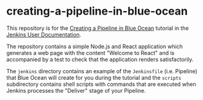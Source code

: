# creating-a-pipeline-in-blue-ocean

This repository is for the
[Creating a Pipeline in Blue Ocean](https://jenkins.io/doc/tutorials/creating-a-pipeline-in-blue-ocean/)
tutorial in the [Jenkins User Documentation](https://jenkins.io/doc/).

The repository contains a simple Node.js and React application which generates
a web page with the content "Welcome to React" and is accompanied by a test to
check that the application renders satisfactorily.

The `jenkins` directory contains an example of the `Jenkinsfile` (i.e. Pipeline)
that Blue Ocean will create for you during the tutorial and the `scripts`
subdirectory contains shell scripts with commands that are executed when Jenkins processes the "Deliver" stage of your Pipeline.
